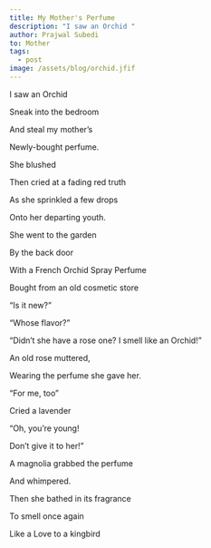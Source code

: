 ```yaml
---
title: My Mother's Perfume
description: "I saw an Orchid "
author: Prajwal Subedi
to: Mother
tags:
  - post
image: /assets/blog/orchid.jfif
---
```

I saw an Orchid

Sneak into the bedroom

And steal my mother’s

Newly-bought perfume.





She blushed

Then cried at a fading red truth

As she sprinkled a few drops

Onto her departing youth.





She went to the garden

By the back door

With a French Orchid Spray Perfume

Bought from an old cosmetic store





“Is it new?”

“Whose flavor?”

“Didn’t she have a rose one? I smell like an Orchid!”

An old rose muttered,

Wearing the perfume she gave her.





“For me, too”

Cried a lavender

“Oh, you’re young!

Don’t give it to her!”

A magnolia grabbed the perfume

And whimpered.

Then she bathed in its fragrance

To smell once again

Like a Love to a kingbird